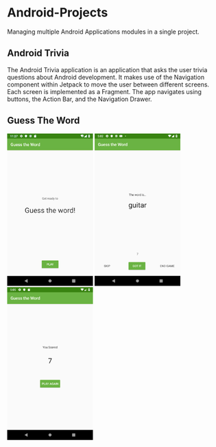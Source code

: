 # Android-Projects

Managing multiple Android Applications modules in a single project.

## Android Trivia

The Android Trivia application is an application that asks the user trivia questions about Android
development. It makes use of the Navigation component within Jetpack to move the user between
different screens. Each screen is implemented as a Fragment. The app navigates using buttons, the
Action Bar, and the Navigation Drawer.

## Guess The Word
<img src="screenshots/guess1.png" alt="titleScreen" width="200"/>

<img src="screenshots/guess2.png" alt="gameScreen" width="200"/>

<img src="screenshots/guess3.png" alt="scoreScreen" width="200"/>